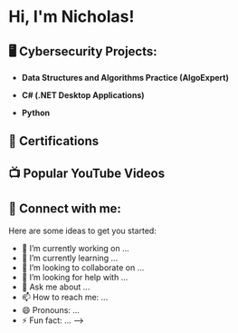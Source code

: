 <h1>Hi, I'm Nicholas! 

<h2>🖥 Cybersecurity Projects:</h2>

- <b>Data Structures and Algorithms Practice (AlgoExpert)</b>

- <b>C# (.NET Desktop Applications)</b>

- <b>Python</b>

<h2>📖 Certifications</h2>


<h2>📺 Popular YouTube Videos</h2>



<h2> 🤳 Connect with me:</h2>




Here are some ideas to get you started:

- 🔭 I’m currently working on ...
- 🌱 I’m currently learning ...
- 👯 I’m looking to collaborate on ...
- 🤔 I’m looking for help with ...
- 💬 Ask me about ...
- 📫 How to reach me: ...
- 😄 Pronouns: ...
- ⚡ Fun fact: ...
-->
